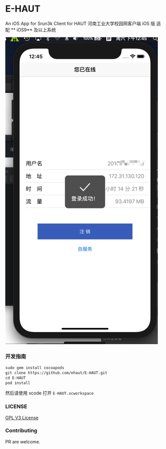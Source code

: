 # E-HAUT
An iOS App for Srun3k Client for HAUT 
河南工业大学校园网客户端 iOS 版
适配 ** iOS9** 及以上系统

![DEMO](demo.png)

### 开发指南

```
sudo gem install cocoapods
git clone https://github.com/ehaut/E-HAUT.git
cd E-HAUT
pod install
```
然后请使用 xcode 打开 `E-HAUT.xcworkspace`

 ### LICENSE
 
 [GPL V3 License](LICENSE)

 
 ### Contributing
 
 PR are welcome.